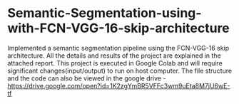 # Semantic-Segmentation-using-with-FCN-VGG-16-skip-architecture
Implemented a semantic segmentation pipeline using the FCN-VGG-16 skip architecture. All the details and results of the project are explained in the attached report. 
This project is executed in Google Colab and will require significant changes(input/output) to run on host computer. 
The file structure and the code can also be viewed in the google drive - 
https://drive.google.com/open?id=1K2zgYmBR5VFFc3wm9uEta8M7jU6wE-tf
